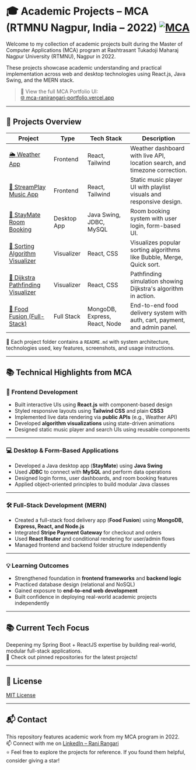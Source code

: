 # 🎓 Academic Projects – MCA (RTMNU Nagpur, India – 2022) [![MCA](https://img.shields.io/badge/MCA_(2022)-RTMNU_Nagpur,_India-blueviolet)](https://nagpuruniversity.ac.in/)

Welcome to my collection of academic projects built during the Master of Computer Applications (MCA) program at Rashtrasant Tukadoji Maharaj Nagpur University (RTMNU), Nagpur in 2022.

These projects showcase academic understanding and practical implementation across web and desktop technologies using React.js, Java Swing, and the MERN stack.

> 📌 View the full MCA Portfolio UI:  
> [🌐 mca-ranirangari-portfolio.vercel.app](https://mca-ranirangari-portfolio.vercel.app/)

---

## 📁 Projects Overview

| Project | Type | Tech Stack | Description |
|--------|------|------------|-------------|
| [🌦️ Weather App](./weather-app/) | Frontend | React, Tailwind | Weather dashboard with live API, location search, and timezone correction. |
| [🎵 StreamPlay Music App](./streamplay) | Frontend | React, Tailwind | Static music player UI with playlist visuals and responsive design. |
| [🏨 StayMate Room Booking](./staymate-java-swing) | Desktop App | Java Swing, JDBC, MySQL | Room booking system with user login, form-based UI. |
| [🔢 Sorting Algorithm Visualizer](./sorting-algorithm-visualizer) | Visualizer | React, CSS | Visualizes popular sorting algorithms like Bubble, Merge, Quick sort. |
| [🧭 Dijkstra Pathfinding Visualizer](./dijkstra-path-visualizer) | Visualizer | React, CSS | Pathfinding simulation showing Dijkstra's algorithm in action. |
| [🍱 Food Fusion (Full-Stack)](./Food-Fusion-mern) | Full Stack | MongoDB, Express, React, Node | End-to-end food delivery system with auth, cart, payment, and admin panel. |  

📁 Each project folder contains a `README.md` with system architecture, technologies used, key features, screenshots, and usage instructions. 

---

## 📚 Technical Highlights from MCA

### 🎨 Frontend Development

- Built interactive UIs using **React.js** with component-based design
- Styled responsive layouts using **Tailwind CSS** and plain **CSS3**
- Implemented live data rendering via **public APIs** (e.g., Weather API)
- Developed **algorithm visualizations** using state-driven animations
- Designed static music player and search UIs using reusable components

---

### 💻 Desktop & Form-Based Applications

- Developed a Java desktop app (**StayMate**) using **Java Swing**
- Used **JDBC** to connect with **MySQL** and perform data operations
- Designed login forms, user dashboards, and room booking features
- Applied object-oriented principles to build modular Java classes

---

### 🛠️ Full-Stack Development (MERN)

- Created a full-stack food delivery app (**Food Fusion**) using **MongoDB, Express, React, and Node.js**
- Integrated **Stripe Payment Gateway** for checkout and orders
- Used **React Router** and conditional rendering for user/admin flows
- Managed frontend and backend folder structure independently

---

### 💡 Learning Outcomes

- Strengthened foundation in **frontend frameworks** and **backend logic**
- Practiced database design (relational and NoSQL)
- Gained exposure to **end-to-end web development**
- Built confidence in deploying real-world academic projects independently

---

## 📚 Current Tech Focus  

Deepening my Spring Boot + ReactJS expertise by building real-world, modular full-stack applications.  
📌 Check out pinned repositories for the latest projects!

---

## 📜 License

[MIT License](LICENSE)

---

## 📬 Contact

This repository features academic work from my MCA program in 2022.  
📫 Connect with me on [LinkedIn – Rani Rangari](https://www.linkedin.com/in/rani-rangari/)  
⭐ Feel free to explore the projects for reference. If you found them helpful, consider giving a star!
